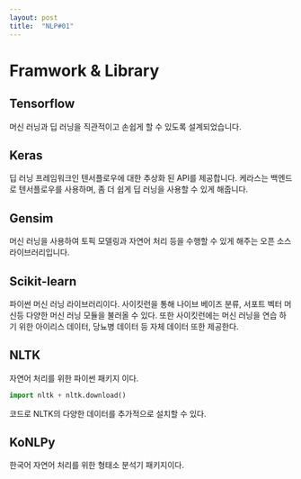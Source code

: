 ```yaml
---
layout: post
title:  "NLP#01"
---
```

# Framwork & Library
## Tensorflow
  머신 러닝과 딥 러닝을 직관적이고 손쉽게 할 수 있도록 설계되었습니다.

## Keras
  딥 러닝 프레임워크인 텐서플로우에 대한 추상화 된 API를 제공합니다.
  케라스는 백엔드로 텐서플로우를 사용하며, 좀 더 쉽게 딥 러닝을 사용할 수 있게 해줍니다.

## Gensim
  머신 러닝을 사용하여 토픽 모델링과 자연어 처리 등을 수행할 수 있게 해주는 오픈 소스 라이브러리입니다.

## Scikit-learn
  파이썬 머신 러닝 라이브러리이다. 사이킷런을 통해 나이브 베이즈 분류,
  서포트 벡터 머신등 다양한 머신 러닝 모듈을 불러올 수 있다. 또한 사이킷런에는 머신 러닝을 연습
  하기 위한 아이리스 데이터, 당뇨병 데이터 등 자체 데이터 또한 제공한다.

## NLTK
  자연어 처리를 위한 파이썬 패키지 이다.
  ```Python
  import nltk + nltk.download()
  ```
  코드로 NLTK의 다양한 데이터를 추가적으로 설치할 수 있다.
  
## KoNLPy
  한국어 자연어 처리를 위한 형태소 분석기 패키지이다.
